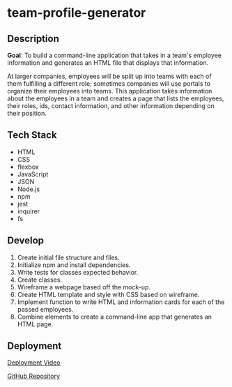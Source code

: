 # team-profile-generator

## Description

**Goal**: To build a command-line application that takes in a team's employee information and generates an HTML file that displays that information.

At larger companies, employees will be split up into teams with each of them fulfilling a different role; sometimes companies will use portals to organize their employees into teams. This application takes information about the employees in a team and creates a page that lists the employees, their roles, ids, contact information, and other information depending on their position.

## Tech Stack
- HTML
- CSS
- flexbox
- JavaScript
- JSON
- Node.js
- npm
- jest
- inquirer
- fs

## Develop
1. Create initial file structure and files.
1. Initialize npm and install dependencies.
1. Write tests for classes expected behavior.
1. Create classes.
1. Wireframe a webpage based off the mock-up.
1. Create HTML template and style with CSS based on wireframe.
1. Implement function to write HTML and information cards for each of the passed employees.
1. Combine elements to create a command-line app that generates an HTML page.

## Deployment

[Deployment Video]()

[GitHub Repository](https://github.com/supsha878/team-profile-generator)